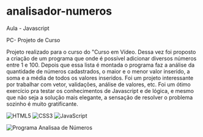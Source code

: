 # analisador-numeros

Aula - Javascript

PC- Projeto de Curso

Projeto realizado para o curso do "Curso em Vídeo. Dessa vez foi proposto a criação de um programa que onde é possível adicionar diversos números entre 1 e 100. Depois que essa lista é montada o programa faz a análise da quantidade de números cadastrados, o maior e o menor valor inserido, a soma e a média de todos os valores inseridos. Foi um projeto interessante por trabalhar com vetor, validações, análise de valores, etc. Foi um ótimo exercício pra testar os conhecimentos de Javascript e de lógica, e mesmo que não seja a solução mais elegante, a sensação de resolver o problema sozinho é muito gratificante.

![HTML5](https://img.shields.io/badge/html5-%23E34F26.svg?style=for-the-badge&logo=html5&logoColor=white) ![CSS3](https://img.shields.io/badge/css3-%231572B6.svg?style=for-the-badge&logo=css3&logoColor=white) ![JavaScript](https://img.shields.io/badge/javascript-%23323330.svg?style=for-the-badge&logo=javascript&logoColor=%23F7DF1E)

![Programa Analisaa de Números](https://images2.imgbox.com/02/2f/qst9ywoK_o.png)
